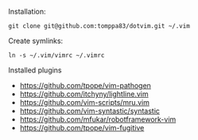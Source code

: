 Installation:

    git clone git@github.com:tomppa83/dotvim.git ~/.vim

Create symlinks:

    ln -s ~/.vim/vimrc ~/.vimrc

Installed plugins

- https://github.com/tpope/vim-pathogen
- https://github.com/itchyny/lightline.vim
- https://github.com/vim-scripts/mru.vim
- https://github.com/vim-syntastic/syntastic
- https://github.com/mfukar/robotframework-vim
- https://github.com/tpope/vim-fugitive
